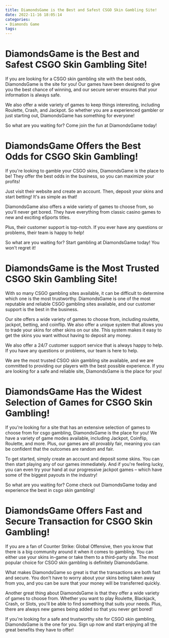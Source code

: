 ```yaml
---
title: DiamondsGame is the Best and Safest CSGO Skin Gambling Site!
date: 2022-11-16 18:05:14
categories:
- Diamonds Game
tags:
---
```



#  DiamondsGame is the Best and Safest CSGO Skin Gambling Site!

If you are looking for a CSGO skin gambling site with the best odds, DiamondsGame is the site for you! Our games have been designed to give you the best chance of winning, and our secure server ensures that your information is always safe.

We also offer a wide variety of games to keep things interesting, including Roulette, Crash, and Jackpot. So whether you are a experienced gambler or just starting out, DiamondsGame has something for everyone!

So what are you waiting for? Come join the fun at DiamondsGame today!

#  DiamondsGame Offers the Best Odds for CSGO Skin Gambling!

If you're looking to gamble your CSGO skins, DiamondsGame is the place to be! They offer the best odds in the business, so you can maximize your profits!

Just visit their website and create an account. Then, deposit your skins and start betting! It's as simple as that!

DiamondsGame also offers a wide variety of games to choose from, so you'll never get bored. They have everything from classic casino games to new and exciting eSports titles.

Plus, their customer support is top-notch. If you ever have any questions or problems, their team is happy to help!

So what are you waiting for? Start gambling at DiamondsGame today! You won't regret it!

#  DiamondsGame is the Most Trusted CSGO Skin Gambling Site!

With so many CSGO gambling sites available, it can be difficult to determine which one is the most trustworthy. DiamondsGame is one of the most reputable and reliable CSGO gambling sites available, and our customer support is the best in the business.

Our site offers a wide variety of games to choose from, including roulette, jackpot, betting, and coinflip. We also offer a unique system that allows you to trade your skins for other skins on our site. This system makes it easy to get the skins you want without having to deposit any money.

We also offer a 24/7 customer support service that is always happy to help. If you have any questions or problems, our team is here to help.

We are the most trusted CSGO skin gambling site available, and we are committed to providing our players with the best possible experience. If you are looking for a safe and reliable site, DiamondsGame is the place for you!

#  DiamondsGame Has the Widest Selection of Games for CSGO Skin Gambling!

If you're looking for a site that has an extensive selection of games to choose from for csgo gambling, DiamondsGame is the place for you! We have a variety of game modes available, including Jackpot, Coinflip, Roulette, and more. Plus, our games are all provably fair, meaning you can be confident that the outcomes are random and fair.

To get started, simply create an account and deposit some skins. You can then start playing any of our games immediately. And if you're feeling lucky, you can even try your hand at our progressive jackpot games – which have some of the biggest payouts in the industry!

So what are you waiting for? Come check out DiamondsGame today and experience the best in csgo skin gambling!

#  DiamondsGame Offers Fast and Secure Transaction for CSGO Skin Gambling!

If you are a fan of Counter Strike: Global Offensive, then you know that there is a big community around it when it comes to gambling. You can either use your skins in-game or take them to a third-party site. The most popular choice for CSGO skin gambling is definitely DiamondsGame.

What makes DiamondsGame so great is that the transactions are both fast and secure. You don't have to worry about your skins being taken away from you, and you can be sure that your money will be transferred quickly.

Another great thing about DiamondsGame is that they offer a wide variety of games to choose from. Whether you want to play Roulette, Blackjack, Crash, or Slots, you'll be able to find something that suits your needs. Plus, there are always new games being added so that you never get bored!

If you're looking for a safe and trustworthy site for CSGO skin gambling, DiamondsGame is the one for you. Sign up now and start enjoying all the great benefits they have to offer!